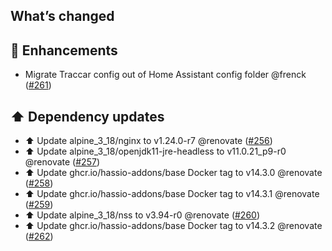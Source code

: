## What’s changed

## 🚀 Enhancements

- Migrate Traccar config out of Home Assistant config folder @frenck ([#261](https://github.com/hassio-addons/addon-traccar/pull/261))

## ⬆️ Dependency updates

- ⬆️ Update alpine_3_18/nginx to v1.24.0-r7 @renovate ([#256](https://github.com/hassio-addons/addon-traccar/pull/256))
- ⬆️ Update alpine_3_18/openjdk11-jre-headless to v11.0.21_p9-r0 @renovate ([#257](https://github.com/hassio-addons/addon-traccar/pull/257))
- ⬆️ Update ghcr.io/hassio-addons/base Docker tag to v14.3.0 @renovate ([#258](https://github.com/hassio-addons/addon-traccar/pull/258))
- ⬆️ Update ghcr.io/hassio-addons/base Docker tag to v14.3.1 @renovate ([#259](https://github.com/hassio-addons/addon-traccar/pull/259))
- ⬆️ Update alpine_3_18/nss to v3.94-r0 @renovate ([#260](https://github.com/hassio-addons/addon-traccar/pull/260))
- ⬆️ Update ghcr.io/hassio-addons/base Docker tag to v14.3.2 @renovate ([#262](https://github.com/hassio-addons/addon-traccar/pull/262))
